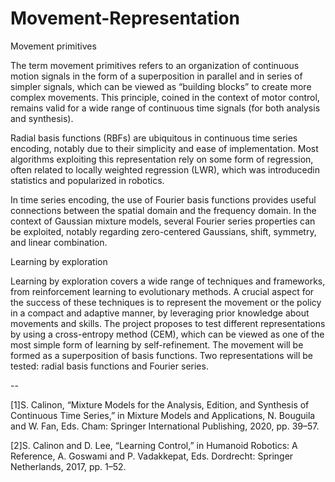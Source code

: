 # Movement-Representation

Movement primitives

The term movement primitives refers to an organization of continuous motion signals in the form of a superposition in parallel and in series of simpler signals, which can be viewed as “building blocks” to create more complex movements. This principle, coined in the context of motor control, remains valid for a wide range of continuous time signals (for both analysis and synthesis). 

Radial basis functions (RBFs) are ubiquitous in continuous time series encoding, notably due to their simplicity and ease of implementation. Most algorithms exploiting this representation rely on some form of regression, often related to locally weighted regression (LWR), which was introducedin statistics and popularized in robotics.

In time series encoding, the use of Fourier basis functions provides useful connections between the spatial domain and the frequency domain. In the context of Gaussian mixture models, several Fourier series properties can be exploited, notably regarding zero-centered Gaussians, shift, symmetry, and linear combination. 

Learning by exploration 

Learning by exploration covers a wide range of techniques and frameworks, from reinforcement learning to evolutionary methods. A crucial aspect for the success of these techniques is to represent the movement or the policy in a compact and adaptive manner, by leveraging prior knowledge about movements and skills. The project proposes to test different representations by using a cross-entropy method (CEM), which can be viewed as one of the most simple form of learning by self-refinement. The movement will be formed as a superposition of basis functions. Two representations will be tested: radial basis functions and Fourier series. 


--

[1]S. Calinon, “Mixture Models for the Analysis, Edition, and Synthesis of Continuous Time Series,” in Mixture Models and Applications, N. Bouguila and W. Fan, Eds. Cham: Springer International Publishing, 2020, pp. 39–57.

[2]S. Calinon and D. Lee, “Learning Control,” in Humanoid Robotics: A Reference, A. Goswami and P. Vadakkepat, Eds. Dordrecht: Springer Netherlands, 2017, pp. 1–52.

